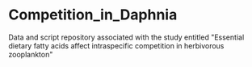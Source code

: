 # Competition_in_Daphnia
Data and script repository associated with the study entitled "Essential dietary fatty acids affect intraspecific competition in herbivorous zooplankton"
